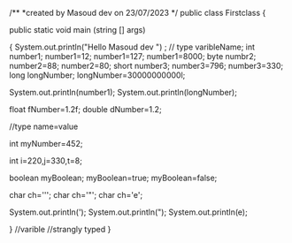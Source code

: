 /**
*created by Masoud dev on 23/07/2023
*/
public class Firstclass {

public static void main (string [] args)

{ System.out.println("Hello Masoud dev ") ;
// type varibleName;
int number1;
number1=12;
number1=127;
number1=8000;
byte numbr2;
number2=88;
number2=80;
short number3;
number3=796;
number3=330;
long longNumber;
longNumber=30000000000l;

System.out.println(number1);
System.out.println(longNumber);

float fNumber=1.2f;
double dNumber=1.2;

//type name=value

int myNumber=452;

int i=220,j=330,t=8;

boolean myBoolean;
myBoolean=true;
myBoolean=false;

char ch='\'';
char ch='\"';
char ch='e';


System.out.println(');
System.out.println(");
System.out.println(e);

}
//varible
//strangly typed
}
